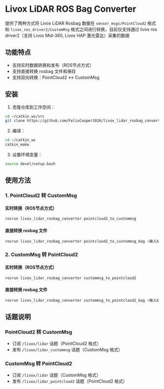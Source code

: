 # Livox LiDAR ROS Bag Converter

提供了两种方式将 Livox LiDAR Rosbag 数据在 `sensor_msgs/PointCloud2` 格式和 `livox_ros_driver2/CustomMsg` 格式之间进行转换，目前仅支持通过 livox ros driver2（支持 Livox Mid-360, Livox HAP 激光雷达）采集的数据

## 功能特点

- 支持实时数据转换和发布（ROS节点方式）
- 支持直接转换 rosbag 文件和保存
- 支持双向转换：PointCloud2 ↔ CustomMsg

## 安装

1. 克隆仓库到工作空间：
```bash
cd ~/catkin_ws/src
git clone https://github.com/FelixCooper1026/livox_lidar_rosbag_converter.git
```

2. 编译：
```bash
cd ~/catkin_ws
catkin_make
```

3. 设置环境变量：
```bash
source devel/setup.bash
```

## 使用方法

### 1. PointCloud2 转 CustomMsg

#### 实时转换（ROS节点方式）
```bash
rosrun livox_lidar_rosbag_converter pointcloud2_to_custommsg
```

#### 直接转换 rosbag 文件
```bash
rosrun livox_lidar_rosbag_converter pointcloud2_to_custommsg_bag <输入bag文件路径> <输出bag文件路径>
```

### 2. CustomMsg 转 PointCloud2

#### 实时转换（ROS节点方式）
```bash
rosrun livox_lidar_rosbag_converter custommsg_to_pointcloud2
```

#### 直接转换 rosbag 文件
```bash
rosrun livox_lidar_rosbag_converter custommsg_to_pointcloud2_bag <输入bag文件路径> <输出bag文件路径>
```

## 话题说明

### PointCloud2 转 CustomMsg
- 订阅 `/livox/lidar` 话题（PointCloud2 格式）
- 发布 `/livox/lidar_custommsg` 话题（CustomMsg 格式）

### CustomMsg 转 PointCloud2
- 订阅 `/livox/lidar` 话题（CustomMsg 格式）
- 发布 `/livox/lidar_pointcloud2` 话题（PointCloud2 格式）

